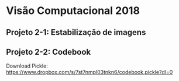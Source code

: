 # Visão Computacional 2018
## Projeto 2-1: Estabilização de imagens

## Projeto 2-2: Codebook
Download Pickle:
https://www.dropbox.com/s/7st7nmpl03tnkn6/codebook.pickle?dl=0
